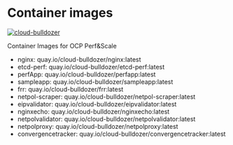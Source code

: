 # Container images

[![cloud-bulldozer](https://github.com/cloud-bulldozer/images/actions/workflows/build.yml/badge.svg?branch=main)](https://github.com/cloud-bulldozer/images/actions/workflows/build.yml)

Container Images for OCP Perf&Scale

- nginx: quay.io/cloud-bulldozer/nginx:latest
- etcd-perf: quay.io/cloud-bulldozer/etcd-perf:latest
- perfApp: quay.io/cloud-bulldozer/perfapp:latest
- sampleapp: quay.io/cloud-bulldozer/sampleapp:latest
- frr: quay.io/cloud-bulldozer/frr:latest
- netpol-scraper: quay.io/cloud-bulldozer/netpol-scraper:latest
- eipvalidator: quay.io/cloud-bulldozer/eipvalidator:latest
- nginxecho: quay.io/cloud-bulldozer/nginxecho:latest
- netpolvalidator: quay.io/cloud-bulldozer/netpolvalidator:latest
- netpolproxy: quay.io/cloud-bulldozer/netpolproxy:latest
- convergencetracker: quay.io/cloud-bulldozer/convergencetracker:latest

